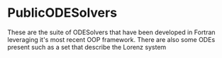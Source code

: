 # PublicODESolvers
These are the suite of ODESolvers that have been developed in Fortran leveraging it's most recent OOP framework. There are also some ODEs present such as a set that describe the Lorenz system
